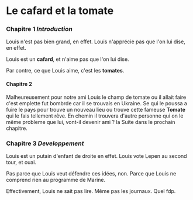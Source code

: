 # Le cafard et la tomate

### Chapitre 1 *Introduction*
 
Louis n'est pas bien grand, en effet. Louis n'apprécie pas que l'on lui dise, en effet. 

Louis est un **cafard**, et n'aime pas que l'on lui dise.

Par contre, ce que Louis aime, c'est les **tomates**.

#### Chapitre 2

Malheureusement pour notre ami Louis le champ de tomate ou il allait faire c'est emplette fut bombrde car il se trouvais en Ukraine. Se qui le poussa a fuire le pays pour trouve un nouveau lieu ou trouve cette fameuse **Tomate** qui le fais tellement rêve. En chemin il trouvera d'autre personne qui on le même probleme que lui, vont-il devenir ami ? la Suite dans le prochain chapitre.

### Chapitre 3 *Developpement*

Louis est un putain d'enfant de droite en effet. Louis vote Lepen au second tour, et ouai.   

Pas parce que Louis veut défendre ces idées, non. Parce que Louis ne comprend rien au programme de Marine.   

Effectivement, Louis ne sait pas lire. Même pas les journaux. Quel fdp.  